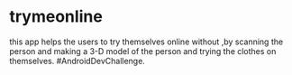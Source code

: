 # trymeonline
this app helps the users to try themselves online without ,by scanning the person and making a 3-D model of the person and trying the clothes on themselves. #AndroidDevChallenge.
